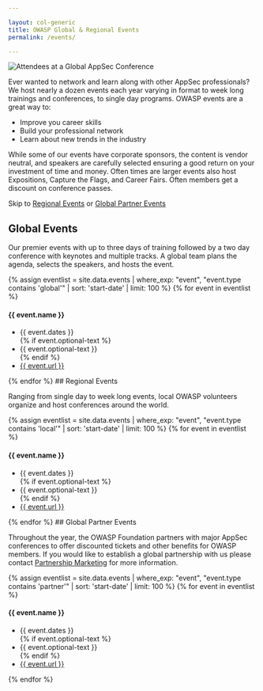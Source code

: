 ```yaml
---

layout: col-generic
title: OWASP Global & Regional Events
permalink: /events/

---
```

![Attendees at a Global AppSec Conference](/assets/images/web/events-header.png)

Ever wanted to network and learn along with other AppSec professionals? We host nearly a dozen events each year varying in format to week long trainings and conferences, to single day programs. OWASP events are a great way to:

- Improve you career skills
- Build your professional network
- Learn about new trends in the industry

While some of our events have corporate sponsors, the content is vendor neutral, and speakers are carefully selected ensuring a good return on your investment of time and money. Often times are larger events also host Expositions, Capture the Flags, and Career Fairs. Often members get a discount on conference passes.

Skip to <a href="#regionalevents">Regional Events</a> or <a href="#globalpartnerevents">Global Partner Events</a>

## Global Events

Our premier events with up to three days of training followed by a two day conference with keynotes and multiple tracks. A global team plans the agenda, selects the speakers, and hosts the event.

{% assign eventlist = site.data.events | where_exp: "event", "event.type contains 'global'" | sort: 'start-date' | limit: 100 %}
{% for event in eventlist %}
<h4>{{ event.name }}</h4>
<ul>
<li>{{ event.dates }}</li>
{% if event.optional-text %}<li>{{ event.optional-text }}</li>{% endif %}
<li><a href='{{ event.url }}/?utm_source=owasp-web&utm_medium=event-page&utm_campaign=none' target='_blank'>{{ event.url }}</a></li>
</ul>
{% endfor %}

<a name="regionalevents">
## Regional Events

Ranging from single day to week long events, local OWASP volunteers organize and host conferences around the world. 

{% assign eventlist = site.data.events | where_exp: "event", "event.type contains 'local'" | sort: 'start-date' | limit: 100 %}
{% for event in eventlist %}
<h4>{{ event.name }}</h4>
<ul>
<li>{{ event.dates }}</li>
{% if event.optional-text %}<li>{{ event.optional-text }}</li>{% endif %}
<li><a href='{{ event.url }}?utm_source=owasp-web&utm_medium=event-page&utm_campaign=none' target='_blank'>{{ event.url }}</a></li>
</ul>
{% endfor %}

<a name="globalpartnerevents">
## Global Partner Events

Throughout the year, the OWASP Foundation partners with major AppSec conferences to offer discounted tickets and other benefits for OWASP members. If you would like to establish a global partnership with us please contact [Partnership Marketing](mailto:https://owasporg.atlassian.net/servicedesk/customer/portal/7/group/19/create/83) for more information.

{% assign eventlist = site.data.events | where_exp: "event", "event.type contains 'partner'" | sort: 'start-date' | limit: 100 %}
{% for event in eventlist %}
<h4>{{ event.name }}</h4>
<ul>
<li>{{ event.dates }}</li>
{% if event.optional-text %}<li>{{ event.optional-text }}</li>{% endif %}
<li><a href='{{ event.url }}?utm_source=owasp-web&utm_medium=event-page&utm_campaign=none' target='_blank'>{{ event.url }}</a></li>
</ul>
{% endfor %}
